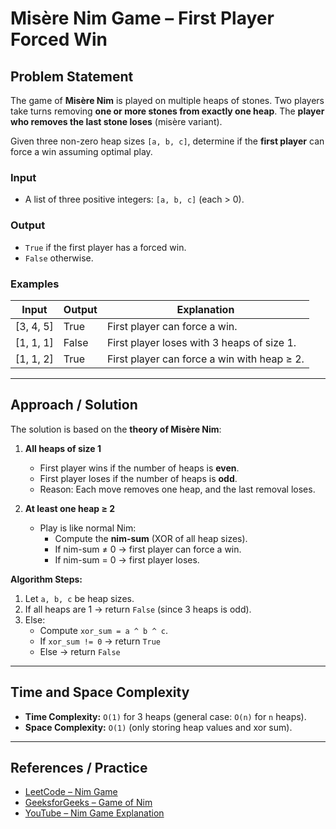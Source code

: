 # Misère Nim Game – First Player Forced Win

## Problem Statement

The game of **Misère Nim** is played on multiple heaps of stones. Two players take turns removing **one or more stones from exactly one heap**. The **player who removes the last stone loses** (misère variant).  

Given three non-zero heap sizes `[a, b, c]`, determine if the **first player** can force a win assuming optimal play.

### Input
- A list of three positive integers: `[a, b, c]` (each > 0).

### Output
- `True` if the first player has a forced win.
- `False` otherwise.

### Examples
| Input       | Output | Explanation                                       |
|------------|--------|--------------------------------------------------|
| [3, 4, 5]  | True   | First player can force a win.                   |
| [1, 1, 1]  | False  | First player loses with 3 heaps of size 1.     |
| [1, 1, 2]  | True   | First player can force a win with heap ≥ 2.    |

---

## Approach / Solution

The solution is based on the **theory of Misère Nim**:

1. **All heaps of size 1**  
   - First player wins if the number of heaps is **even**.  
   - First player loses if the number of heaps is **odd**.  
   - Reason: Each move removes one heap, and the last removal loses.  

2. **At least one heap ≥ 2**  
   - Play is like normal Nim:  
     - Compute the **nim-sum** (XOR of all heap sizes).  
     - If nim-sum ≠ 0 → first player can force a win.  
     - If nim-sum = 0 → first player loses.  

**Algorithm Steps:**

1. Let `a, b, c` be heap sizes.
2. If all heaps are 1 → return `False` (since 3 heaps is odd).  
3. Else:
   - Compute `xor_sum = a ^ b ^ c`.  
   - If `xor_sum != 0` → return `True`  
   - Else → return `False`  

---

## Time and Space Complexity

- **Time Complexity:** `O(1)` for 3 heaps (general case: `O(n)` for `n` heaps).  
- **Space Complexity:** `O(1)` (only storing heap values and xor sum).  

---

## References / Practice

- [LeetCode – Nim Game](https://leetcode.com/problems/nim-game/)  
- [GeeksforGeeks – Game of Nim](https://www.geeksforgeeks.org/nim-game/)  
- [YouTube – Nim Game Explanation](https://www.youtube.com/results?search_query=nim+game+explanation)
